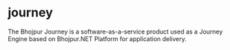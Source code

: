 # journey
The Bhojpur Journey is a software-as-a-service product used as a Journey Engine based on Bhojpur.NET Platform for application delivery.
